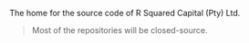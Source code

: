 The home for the source code of R Squared Capital (Pty) Ltd.

> Most of the repositories will be closed-source.
